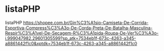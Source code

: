 # listaPHP
listaPHP
https://shopee.com.br/Gin%C3%A1sio-Camiseta-De-Corrida-Esportiva-Compress%C3%A3o-De-Corda-Preta-De-Batalha-Masculina-Respir%C3%A1vel-De-Secagem-R%C3%A1pida-Roupa-De-Ver%C3%A3o-i.999047982.29601305599?sp_atk=7534eb1f-673c-4263-a345-a8861442f1c0&xptdk=7534eb1f-673c-4263-a345-a8861442f1c0
